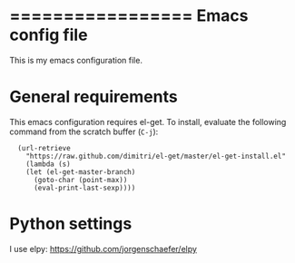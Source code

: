 =================
Emacs config file 
=================

This is my emacs configuration file.

General requirements
====================

This emacs configuration requires el-get. 
To install, evaluate the following command from the scratch buffer (``C-j``): 

```
  (url-retrieve
    "https://raw.github.com/dimitri/el-get/master/el-get-install.el"
    (lambda (s)
    (let (el-get-master-branch)
      (goto-char (point-max))
      (eval-print-last-sexp))))
```

Python settings
===============

I use elpy:
https://github.com/jorgenschaefer/elpy